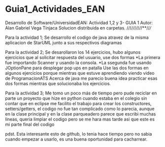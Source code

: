 # Guia1_Actividades_EAN
Desarrollo de Software/UniversidadEAN: Actividad 1,2 y 3- GUIA 1
Autor: Alan Gabriel Vega Tinjaca
Solucion distribuida en carpetas.
/*/*/*//*/*/*/*/*/**//*/*


Para la actividad 1; Se desarrollo el codigo de java atravez de la misma aplicacion de StarUML junto a sus respectivos diagramas

Para la actividad 2; Se desarollaron los 14 ejercicios, hubo algunos ejercicios que al solicitar respuesta del usuario, use dos 
formas *La primera fue importando Scanner y usando la consola. *La ssegunda fue usando JOptionPane para desplegar pop ups en patalla
Use las dos formas en algunos ejercicios porque mientras que estuve aprendiendo viendo video de ProgramacionATS Acerca de java
me parecio buena idea practicar esas dos formas mientras que solucionaba los ejercicios.

Para la actividad 3; Me tomo un poco más de tiempo pero pude reciclar en parte un proyecto que hize en python cuando estaba en el colegio
sin contar que en eclipse me facilito el trabajo para crear los constructores, setters/getters, el codigo no fue tan complicado como lo parecia, aunque
en la clase principal y en la clase parqueadero parece que escribi muchas lineas, queria limpiar el codigo pero se me hara mas tarde asi que este es 
mi parte final del codigo

pdst. Esta interesante esto de github, lo tenia hace tiempo pero no sabia cuando empezar a usarlo, es una buena oportunidad para cacharrear.
